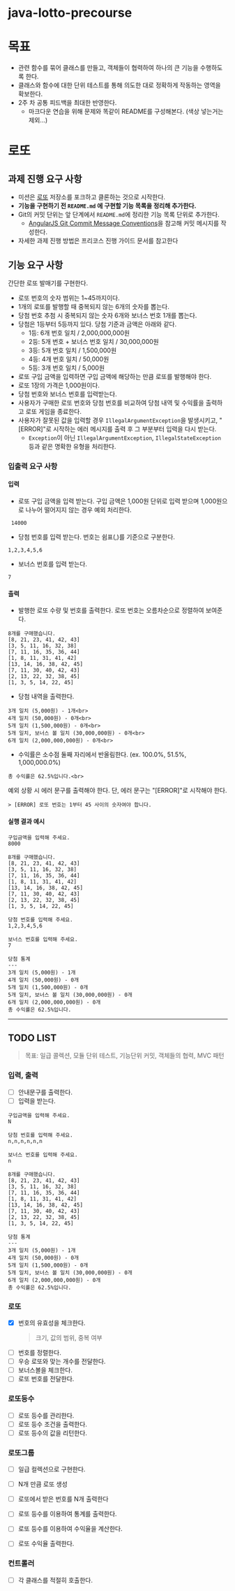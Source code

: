 # java-lotto-precourse

목표
==========================================
- 관련 함수를 묶어 클래스를 만들고, 객체들이 협력하여 하나의 큰 기능을 수행하도록 한다.
- 클래스와 함수에 대한 단위 테스트를 통해 의도한 대로 정확하게 작동하는 영역을 확보한다.
- 2주 차 공통 피드백을 최대한 반영한다.
  - 마크다운 연습을 위해 문제와 똑같이 README를 구성해본다. (색상 넣는거는 제외...)


로또
==================================
과제 진행 요구 사항
-----------------------------------
- 미션은 [로또](https://github.com/woowacourse-precourse/java-lotto-7) 저장소를 포크하고 클론하는 것으로 시작한다.
- **기능을 구현하기 전 <code>README.md</code> 에 구현할 기능 목록을 정리해 추가한다.**
- Git의 커밋 단위는 앞 단계에서 <code>README.md</code>에 정리한 기능 목록 단위로 추가한다.
  - [AngularJS Git Commit Message Conventions](https://gist.github.com/stephenparish/9941e89d80e2bc58a153)을 참고해 커밋 메시지를 작성한다.
- 자세한 과제 진행 방법은 프리코스 진행 가이드 문서를 참고한다

기능 요구 사항
--------------------------------
간단한 로또 발매기를 구현한다.

- 로또 번호의 숫자 범위는 1~45까지이다.
- 1개의 로또를 발행할 때 중복되지 않는 6개의 숫자를 뽑는다.
- 당첨 번호 추첨 시 중복되지 않는 숫자 6개와 보너스 번호 1개를 뽑는다.
- 당첨은 1등부터 5등까지 있다. 당첨 기준과 금액은 아래와 같다.
  - 1등: 6개 번호 일치 / 2,000,000,000원
  - 2등: 5개 번호 + 보너스 번호 일치 / 30,000,000원
  - 3등: 5개 번호 일치 / 1,500,000원
  - 4등: 4개 번호 일치 / 50,000원
  - 5등: 3개 번호 일치 / 5,000원
- 로또 구입 금액을 입력하면 구입 금액에 해당하는 만큼 로또를 발행해야 한다.
- 로또 1장의 가격은 1,000원이다.
- 당첨 번호와 보너스 번호를 입력받는다.
- 사용자가 구매한 로또 번호와 당첨 번호를 비교하여 당첨 내역 및 수익률을 출력하고 로또 게임을 종료한다.
- 사용자가 잘못된 값을 입력할 경우 <code>IllegalArgumentException</code>을 발생시키고, "[ERROR]"로 시작하는 에러 메시지를 출력 후 그 부분부터 입력을 다시 받는다.
  - <code>Exception</code>이 아닌 <code>IllegalArgumentException</code>, <code>IllegalStateException</code> 등과 같은 명확한 유형을 처리한다.
### 입출력 요구 사항
#### 입력
- 로또 구입 금액을 입력 받는다. 구입 금액은 1,000원 단위로 입력 받으며 1,000원으로 나누어 떨어지지 않는 경우 예외 처리한다.
````
 14000
````

- 당첨 번호를 입력 받는다. 번호는 쉼표(,)를 기준으로 구분한다.
````
1,2,3,4,5,6
````

- 보너스 번호를 입력 받는다.
````
7
````

#### 출력

- 발행한 로또 수량 및 번호를 출력한다. 로또 번호는 오름차순으로 정렬하여 보여준다.
````
8개를 구매했습니다. 
[8, 21, 23, 41, 42, 43]
[3, 5, 11, 16, 32, 38]
[7, 11, 16, 35, 36, 44]
[1, 8, 11, 31, 41, 42]
[13, 14, 16, 38, 42, 45]
[7, 11, 30, 40, 42, 43]
[2, 13, 22, 32, 38, 45]
[1, 3, 5, 14, 22, 45]
````

- 당첨 내역을 출력한다.
````
3개 일치 (5,000원) - 1개<br>
4개 일치 (50,000원) - 0개<br>
5개 일치 (1,500,000원) - 0개<br>
5개 일치, 보너스 볼 일치 (30,000,000원) - 0개<br>
6개 일치 (2,000,000,000원) - 0개<br>
````

- 수익률은 소수점 둘째 자리에서 반올림한다. (ex. 100.0%, 51.5%, 1,000,000.0%)
````
총 수익률은 62.5%입니다.<br>
````

예외 상황 시 에러 문구를 출력해야 한다. 단, 에러 문구는 "[ERROR]"로 시작해야 한다.

````
> [ERROR] 로또 번호는 1부터 45 사이의 숫자여야 합니다.
````

#### 실행 결과 예시
````
구입금액을 입력해 주세요.
8000

8개를 구매했습니다.
[8, 21, 23, 41, 42, 43]
[3, 5, 11, 16, 32, 38]
[7, 11, 16, 35, 36, 44]
[1, 8, 11, 31, 41, 42]
[13, 14, 16, 38, 42, 45]
[7, 11, 30, 40, 42, 43]
[2, 13, 22, 32, 38, 45]
[1, 3, 5, 14, 22, 45]

당첨 번호를 입력해 주세요.
1,2,3,4,5,6

보너스 번호를 입력해 주세요.
7

당첨 통계
---
3개 일치 (5,000원) - 1개
4개 일치 (50,000원) - 0개
5개 일치 (1,500,000원) - 0개
5개 일치, 보너스 볼 일치 (30,000,000원) - 0개
6개 일치 (2,000,000,000원) - 0개
총 수익률은 62.5%입니다.
````

 ---------------------------------

## TODO LIST
  > 목표: 일급 콜렉션, 모듈 단위 테스트, 기능단위 커밋, 객체들의 협력, MVC 패턴 


### 입력, 출력
-[ ] 안내문구를 출력한다.
-[ ] 입력을 받는다.

````
구입금액을 입력해 주세요.
N
                        
당첨 번호를 입력해 주세요.
n,n,n,n,n,n

보너스 번호를 입력해 주세요.
n
````

````
8개를 구매했습니다.
[8, 21, 23, 41, 42, 43] 
[3, 5, 11, 16, 32, 38] 
[7, 11, 16, 35, 36, 44] 
[1, 8, 11, 31, 41, 42] 
[13, 14, 16, 38, 42, 45] 
[7, 11, 30, 40, 42, 43] 
[2, 13, 22, 32, 38, 45] 
[1, 3, 5, 14, 22, 45]
  
당첨 통계
---
3개 일치 (5,000원) - 1개
4개 일치 (50,000원) - 0개
5개 일치 (1,500,000원) - 0개
5개 일치, 보너스 볼 일치 (30,000,000원) - 0개
6개 일치 (2,000,000,000원) - 0개
총 수익률은 62.5%입니다.
````

### 로또
- [x] 번호의 유효성을 체크한다.
  > 크기, 값의 범위, 중복 여부
- [ ] 번호를 정렬한다.
- [ ] 우승 로또와 맞는 개수를 전달한다.
- [ ] 보너스볼을 체크한다.
- [ ] 로또 번호를 전달한다.
### 로또등수
- [ ] 로또 등수를 관리한다.
- [ ] 로또 등수 조건을 출력한다.
- [ ] 로또 등수의 값을 리턴한다. 
### 로또그룹
- [ ] 일급 컬렉션으로 구현한다.
- [ ] N개 만큼 로또 생성
- [ ] 로또에서 받은 번호를 N개 출력한다
- [ ] 로또 등수를 이용하여 통계를 출력한다.
- [ ] 로또 등수를 이용하여 수익율을 계산한다.
- [ ] 로또 수익율 출력한다.


### 컨트롤러
- [ ] 각 클래스를 적절히 호출한다.